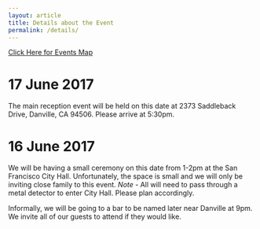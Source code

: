 ```yaml
---
layout: article
title: Details about the Event
permalink: /details/
---
```


[Click Here for Events Map](https://drive.google.com/open?id=1y24iMH7-a8BmJxlAGs3YmpnVR34&usp=sharing)

# 17 June 2017

The main reception event will be held on this date at
2373 Saddleback Drive, Danville, CA 94506. Please arrive
at 5:30pm.

# 16 June 2017

We will be having a small ceremony on this date from 1-2pm
at the San Francisco City Hall. Unfortunately, the space
is small and we will only be inviting close family to
this event. *Note* - All will need to pass through a metal
detector to enter City Hall. Please plan accordingly.

Informally, we will be going to a bar to be named later
near Danville at 9pm. We invite all of our guests to
attend if they would like. 
